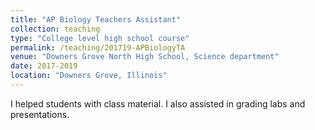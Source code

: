 ```yaml
---
title: "AP Biology Teachers Assistant"
collection: teaching
type: "College level high school course"
permalink: /teaching/201719-APBiologyTA
venue: "Downers Grove North High School, Science department"
date: 2017-2019
location: "Downers Grove, Illinois"
---
```


I helped students with class material. I also assisted in grading labs and presentations.

